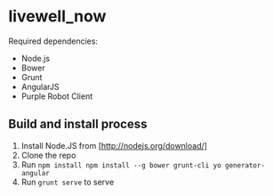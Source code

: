 livewell_now
============

Required dependencies:
- Node.js
- Bower
- Grunt
- AngularJS
- Purple Robot Client

Build and install process
-------------------------

1. Install Node.JS from [http://nodejs.org/download/]
2. Clone the repo
3. Run `npm install npm install --g bower grunt-cli yo generator-angular`
4. Run `grunt serve` to serve
